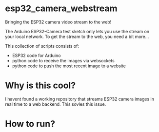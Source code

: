 # esp32_camera_webstream
Bringing the ESP32 camera video stream to the web!


The Arduino ESP32-Camera test sketch only lets you use the stream on your local network. To get the stream to the web, you need a bit more...

This collection of scripts consists of:
 - ESP32 code for Arduino
 - python code to receive the images via websockets
 - python code to push the most recent image to a website


 # Why is this cool?
I havent found a working repository that streams ESP32 camera images in real time to a web backend. This sovles this issue.

# How to run?
